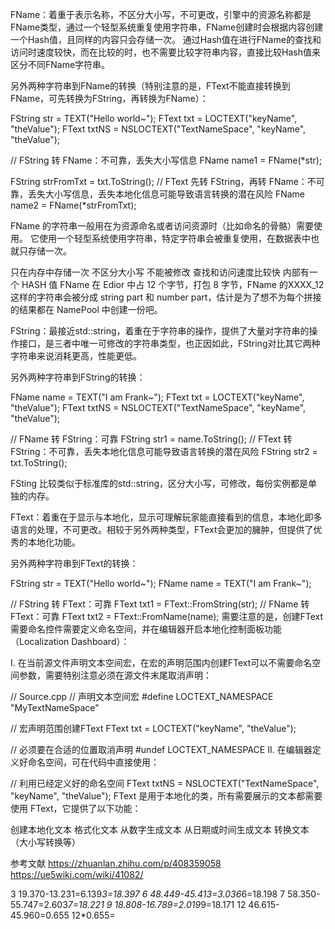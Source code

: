 FName：着重于表示名称，不区分大小写，不可更改，引擎中的资源名称都是FName类型，通过一个轻型系统重复使用字符串，FName创建时会根据内容创建一个Hash值，且同样的内容只会存储一次。
通过Hash值在进行FName的查找和访问时速度较快，而在比较的时，也不需要比较字符串内容，直接比较Hash值来区分不同FName字符串。

另外两种字符串到FName的转换（特别注意的是，FText不能直接转换到FName，可先转换为FString，再转换为FName）：

FString str = TEXT("Hello world~");
FText txt = LOCTEXT("keyName", "theValue");
FText txtNS = NSLOCTEXT("TextNameSpace", "keyName", "theValue");
 
// FString 转 FName：不可靠，丢失大小写信息
FName name1 = FName(*str);

FString strFromTxt = txt.ToString();
// FText 先转 FString，再转 FName：不可靠，丢失大小写信息，丢失本地化信息可能导致语言转换的潜在风险
FName name2 = FName(*strFromTxt);

FName 的字符串一般用在为资源命名或者访问资源时（比如命名的骨骼）需要使用。
它使用一个轻型系统使用字符串，特定字符串会被重复使用，在数据表中也就只存储一次。

只在内存中存储一次
不区分大小写
不能被修改
查找和访问速度比较快
内部有一个 HASH 值
FName 在 Edior 中占 12 个字节，打包 8 字节，FName 的XXXX_12 这样的字符串会被分成 string part 和 number part，估计是为了想不为每个拼接的结果都在 NamePool 中创建一份吧。



FString：最接近std::string，着重在于字符串的操作，提供了大量对字符串的操作接口，是三者中唯一可修改的字符串类型，也正因如此，FString对比其它两种字符串来说消耗更高，性能更低。

另外两种字符串到FString的转换：

FName name = TEXT("I am Frank~");
FText txt = LOCTEXT("keyName", "theValue");
FText txtNS = NSLOCTEXT("TextNameSpace", "keyName", "theValue");

// FName 转 FString：可靠
FString str1 = name.ToString();
// FText 转 FString：不可靠，丢失本地化信息可能导致语言转换的潜在风险
FString str2 = txt.ToString();

FSting 比较类似于标准库的std::string，区分大小写，可修改，每份实例都是单独的内存。


FText：着重在于显示与本地化，显示可理解玩家能直接看到的信息，本地化即多语言的处理，不可更改。相较于另外两种类型，FText会更加的臃肿，但提供了优秀的本地化功能。

另外两种字符串到FText的转换：

FString str = TEXT("Hello world~");
FName name = TEXT("I am Frank~");

// FString 转 FText：可靠
FText txt1 = FText::FromString(str);
// FName 转 FText：可靠
FText txt2 = FText::FromName(name);
需要注意的是，创建FText需要命名控件需要定义命名空间，并在编辑器开启本地化控制面板功能（Localization Dashboard）：

I. 在当前源文件声明文本空间宏，在宏的声明范围内创建FText可以不需要命名空间参数，需要特别注意必须在源文件末尾取消声明：

// Source.cpp 
// 声明文本空间宏
#define LOCTEXT_NAMESPACE "MyTextNameSpace"

// 宏声明范围创建FText
FText txt = LOCTEXT("keyName", "theValue");

// 必须要在合适的位置取消声明
#undef LOCTEXT_NAMESPACE 
II. 在编辑器定义好命名空间，可在代码中直接使用：

// 利用已经定义好的命名空间
FText txtNS = NSLOCTEXT("TextNameSpace", "keyName", "theValue");
FText 是用于本地化的类，所有需要展示的文本都需要使用 FText，它提供了以下功能：

创建本地化文本
格式化文本
从数字生成文本
从日期或时间生成文本
转换文本（大小写转换等）

参考文献
https://zhuanlan.zhihu.com/p/408359058
https://ue5wiki.com/wiki/41082/


3 19.370-13.231=6.139*3=18.397
6 48.449-45.413=3.036*6=18.198
7 58.350-55.747=2.603*7=18.221
9 18.808-16.789=2.019*9=18.171
12 46.615-45.960=0.655
12*0.655=
